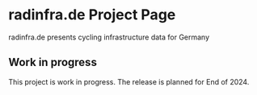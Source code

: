 # radinfra.de Project Page

radinfra.de presents cycling infrastructure data for Germany

## Work in progress

This project is work in progress. The release is planned for End of 2024.
